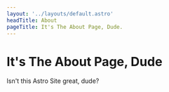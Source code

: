 ```yaml
---
layout: '../layouts/default.astro'
headTitle: About
pageTitle: It's The About Page, Dude.
---
```


# It's The About Page, Dude

Isn't this Astro Site great, dude?
